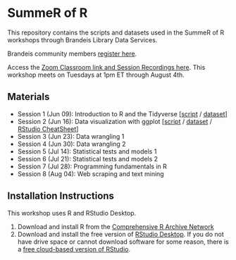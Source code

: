 # SummeR of R
This repository contains the scripts and datasets used in the SummeR of R workshops
through Brandeis Library Data Services.

Brandeis community members [register here](https://calendar.library.brandeis.edu/calendar/workshops/summeR2020).

Access the [Zoom Classroom link and Session Recordings here](https://docs.google.com/document/d/1-eeemJIYWoDuRAUvtmO5TKnyAUYvORIzNCFNdfnin5c/edit?usp=sharing). This workshop meets on Tuesdays at 1pm ET through August 4th.

## Materials
- Session 1 (Jun 09): Introduction to R and the Tidyverse [[script](https://github.com/DeisData/summer-of-r/blob/master/Intro-to-R-and-the-Tidyverse_20200609.R) / [dataset](https://github.com/DeisData/summer-of-r/blob/master/world_happiness.csv)]
- Session 2 (Jun 16): Data visualization with ggplot [[script](https://github.com/DeisData/summer-of-r/blob/master/DataVisualizationWithggplot1.Rmd) / [dataset](https://drive.google.com/file/d/1qeba2wsgH_uEeRR_qUbi3cAOq5O4DJZG/view?usp=sharing) / [RStudio CheatSheet](https://github.com/rstudio/cheatsheets/raw/master/data-visualization-2.1.pdf)]
- Session 3 (Jun 23): Data wrangling 1
- Session 4 (Jun 30): Data wrangling 2
- Session 5 (Jul 14): Statistical tests and models 1
- Session 6 (Jul 21): Statistical tests and models 2
- Session 7 (Jul 28): Programming fundamentals in R
- Session 8 (Aug 04): Web scraping and text mining

## Installation Instructions
This workshop uses R and RStudio Desktop.
1. Download and install R from the [Comprehensive R Archive Network](https://cran.rstudio.com/)
2. Download and install the free version of [RStudio Desktop](https://rstudio.com/products/rstudio/download/).
If you do not have drive space or cannot download software for some reason, there is a [free cloud-based version of RStudio](https://rstudio.cloud/). 
